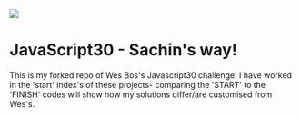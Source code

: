 ﻿![](https://javascript30.com/images/JS3-social-share.png)

# JavaScript30 - Sachin's way!

This is my forked repo of Wes Bos's Javascript30 challenge! I have worked in the 'start' index's of these projects- comparing the 'START' to the 'FINISH' codes will show how my solutions differ/are customised from Wes's.
